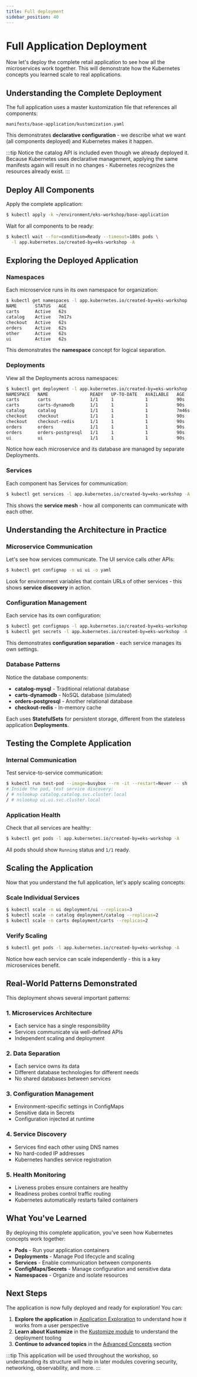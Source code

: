 ```yaml
---
title: Full deployment
sidebar_position: 40
---
```


# Full Application Deployment

Now let's deploy the complete retail application to see how all the microservices work together. This will demonstrate how the Kubernetes concepts you learned scale to real applications.

## Understanding the Complete Deployment

The full application uses a master kustomization file that references all components:

```file
manifests/base-application/kustomization.yaml
```

This demonstrates **declarative configuration** - we describe what we want (all components deployed) and Kubernetes makes it happen.

:::tip
Notice the catalog API is included even though we already deployed it. Because Kubernetes uses declarative management, applying the same manifests again will result in no changes - Kubernetes recognizes the resources already exist.
:::

## Deploy All Components

Apply the complete application:

```bash wait=10
$ kubectl apply -k ~/environment/eks-workshop/base-application
```

Wait for all components to be ready:

```bash timeout=200
$ kubectl wait --for=condition=Ready --timeout=180s pods \
  -l app.kubernetes.io/created-by=eks-workshop -A
```

## Exploring the Deployed Application

### Namespaces
Each microservice runs in its own namespace for organization:

```bash
$ kubectl get namespaces -l app.kubernetes.io/created-by=eks-workshop
NAME       STATUS   AGE
carts      Active   62s
catalog    Active   7m17s
checkout   Active   62s
orders     Active   62s
other      Active   62s
ui         Active   62s
```

This demonstrates the **namespace** concept for logical separation.

### Deployments
View all the Deployments across namespaces:

```bash
$ kubectl get deployment -l app.kubernetes.io/created-by=eks-workshop -A
NAMESPACE   NAME                READY   UP-TO-DATE   AVAILABLE   AGE
carts       carts               1/1     1            1           90s
carts       carts-dynamodb      1/1     1            1           90s
catalog     catalog             1/1     1            1           7m46s
checkout    checkout            1/1     1            1           90s
checkout    checkout-redis      1/1     1            1           90s
orders      orders              1/1     1            1           90s
orders      orders-postgresql   1/1     1            1           90s
ui          ui                  1/1     1            1           90s
```

Notice how each microservice and its database are managed by separate Deployments.

### Services
Each component has Services for communication:

```bash
$ kubectl get services -l app.kubernetes.io/created-by=eks-workshop -A
```

This shows the **service mesh** - how all components can communicate with each other.

## Understanding the Architecture in Practice

### Microservice Communication
Let's see how services communicate. The UI service calls other APIs:

```bash
$ kubectl get configmap -n ui ui -o yaml
```

Look for environment variables that contain URLs of other services - this shows **service discovery** in action.

### Configuration Management
Each service has its own configuration:

```bash
$ kubectl get configmaps -l app.kubernetes.io/created-by=eks-workshop -A
$ kubectl get secrets -l app.kubernetes.io/created-by=eks-workshop -A
```

This demonstrates **configuration separation** - each service manages its own settings.

### Database Patterns
Notice the database components:

- **catalog-mysql** - Traditional relational database
- **carts-dynamodb** - NoSQL database (simulated)
- **orders-postgresql** - Another relational database
- **checkout-redis** - In-memory cache

Each uses **StatefulSets** for persistent storage, different from the stateless application **Deployments**.

## Testing the Complete Application

### Internal Communication
Test service-to-service communication:

```bash
$ kubectl run test-pod --image=busybox --rm -it --restart=Never -- sh
# Inside the pod, test service discovery:
/ # nslookup catalog.catalog.svc.cluster.local
/ # nslookup ui.ui.svc.cluster.local
```

### Application Health
Check that all services are healthy:

```bash
$ kubectl get pods -l app.kubernetes.io/created-by=eks-workshop -A
```

All pods should show `Running` status and `1/1` ready.

## Scaling the Application

Now that you understand the full application, let's apply scaling concepts:

### Scale Individual Services
```bash
$ kubectl scale -n ui deployment/ui --replicas=3
$ kubectl scale -n catalog deployment/catalog --replicas=2
$ kubectl scale -n carts deployment/carts --replicas=2
```

### Verify Scaling
```bash
$ kubectl get pods -l app.kubernetes.io/created-by=eks-workshop -A
```

Notice how each service can scale independently - this is a key microservices benefit.

## Real-World Patterns Demonstrated

This deployment shows several important patterns:

### 1. Microservices Architecture
- Each service has a single responsibility
- Services communicate via well-defined APIs
- Independent scaling and deployment

### 2. Data Separation
- Each service owns its data
- Different database technologies for different needs
- No shared databases between services

### 3. Configuration Management
- Environment-specific settings in ConfigMaps
- Sensitive data in Secrets
- Configuration injected at runtime

### 4. Service Discovery
- Services find each other using DNS names
- No hard-coded IP addresses
- Kubernetes handles service registration

### 5. Health Monitoring
- Liveness probes ensure containers are healthy
- Readiness probes control traffic routing
- Kubernetes automatically restarts failed containers

## What You've Learned

By deploying this complete application, you've seen how Kubernetes concepts work together:

- **Pods** - Run your application containers
- **Deployments** - Manage Pod lifecycle and scaling
- **Services** - Enable communication between components
- **ConfigMaps/Secrets** - Manage configuration and sensitive data
- **Namespaces** - Organize and isolate resources

## Next Steps

The application is now fully deployed and ready for exploration! You can:

1. **Explore the application** in [Application Exploration](./exploration) to understand how it works from a user perspective
2. **Learn about Kustomize** in the [Kustomize module](../kustomize) to understand the deployment tooling
3. **Continue to advanced topics** in the [Advanced Concepts](../advanced-concepts) section

:::tip
This application will be used throughout the workshop, so understanding its structure will help in later modules covering security, networking, observability, and more.
:::